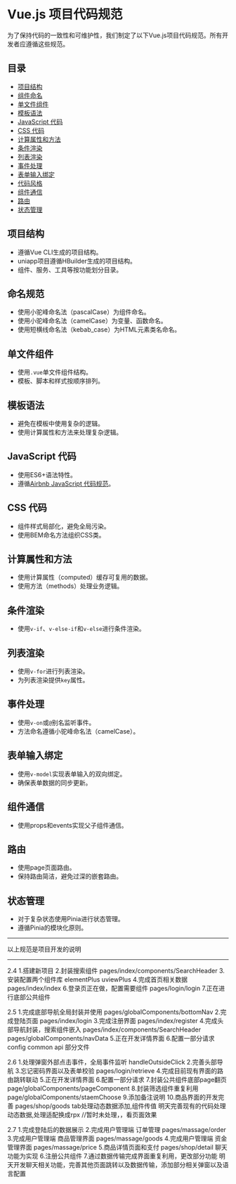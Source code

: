 # Vue.js 项目代码规范

为了保持代码的一致性和可维护性，我们制定了以下Vue.js项目代码规范。所有开发者应遵循这些规范。

## 目录

- [项目结构](#项目结构)
- [组件命名](#组件命名)
- [单文件组件](#单文件组件)
- [模板语法](#模板语法)
- [JavaScript 代码](#javascript-代码)
- [CSS 代码](#css-代码)
- [计算属性和方法](#计算属性和方法)
- [条件渲染](#条件渲染)
- [列表渲染](#列表渲染)
- [事件处理](#事件处理)
- [表单输入绑定](#表单输入绑定)
- [代码风格](#代码风格)
- [组件通信](#组件通信)
- [路由](#路由)
- [状态管理](#状态管理)

## 项目结构
- 遵循Vue CLI生成的项目结构。
- uniapp项目遵循HBuilder生成的项目结构。
- 组件、服务、工具等按功能划分目录。

## 命名规范

- 使用小驼峰命名法（pascalCase）为组件命名。
- 使用小驼峰命名法（camelCase）为变量、函数命名。
- 使用短横线命名法（kebab_case）为HTML元素类名命名。

## 单文件组件

- 使用`.vue`单文件组件结构。
- 模板、脚本和样式按顺序排列。

## 模板语法

- 避免在模板中使用复杂的逻辑。
- 使用计算属性和方法来处理复杂逻辑。

## JavaScript 代码

- 使用ES6+语法特性。
- 遵循[Airbnb JavaScript 代码规范](https://github.com/airbnb/javascript)。

## CSS 代码

- 组件样式局部化，避免全局污染。
- 使用BEM命名方法组织CSS类。

## 计算属性和方法

- 使用计算属性（computed）缓存可复用的数据。
- 使用方法（methods）处理业务逻辑。

## 条件渲染

- 使用`v-if`、`v-else-if`和`v-else`进行条件渲染。

## 列表渲染

- 使用`v-for`进行列表渲染。
- 为列表渲染提供`key`属性。

## 事件处理

- 使用`v-on`或`@`别名监听事件。
- 方法命名遵循小驼峰命名法（camelCase）。

## 表单输入绑定

- 使用`v-model`实现表单输入的双向绑定。
- 确保表单数据的同步更新。

## 组件通信

- 使用props和events实现父子组件通信。

## 路由

- 使用page页面路由。
- 保持路由简洁，避免过深的嵌套路由。

## 状态管理

- 对于复杂状态使用Pinia进行状态管理。
- 遵循Pinia的模块化原则。


---

以上规范是项目开发的说明

----------------------------------------
2.4
1.搭建新项目
2.封装搜索组件  pages/index/components/SearchHeader
3.安装配置两个组件库 elementPlus uviewPlus
4.完成首页相关数据 pages/index/index 
6.登录页正在做，配置需要组件 pages/login/login
7.正在进行底部公共组件 

2.5
1.完成底部导航全局封装并使用 pages/globalComponents/bottomNav
2.完成登陆页面 pages/index/login 
3.完成注册界面 pages/index/register 
4.完成头部导航封装，搜索组件嵌入  pages/index/components/SearchHeader pages/globalComponents/navData
5.正在开发详情界面
6.配置一部分请求  config  common api 部分文件

2.6
1.处理弹窗外部点击事件，全局事件监听 handleOutsideClick
2.完善头部导航 
3.忘记密码界面以及表单校验 pages/login/retrieve
4.完成目前现有界面的路由跳转联动
5.正在开发详情界面
6.配置一部分请求
7.封装公共组件底部page翻页 page/globalComponents/pageComponent
8.封装筛选组件重复利用 page/globalComponents/staemChoose
9.添加备注说明
10.商品界面的开发完善 pages/shop/goods tab处理动态数据添加,组件传值
明天完善现有的代码处理动态数据,处理适配换成rpx  //暂时未处理，，看页面效果

2.7
1.完成登陆后的数据展示
2.完成用户管理端 订单管理 pages/massage/order
3.完成用户管理端 商品管理界面 pages/massage/goods
4.完成用户管理端 资金管理界面 pages/massage/price
5.商品详情页面和支付 pages/shop/detail    聊天功能为实现
6.注册公共组件
7.通过数据传输完成界面重复利用，更改部分功能
明天开发聊天相关功能，完善其他页面跳转以及数据传输，添加部分相关弹窗以及语言配置